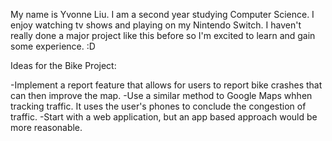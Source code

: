 My name is Yvonne Liu. I am a second year studying Computer Science. I enjoy watching tv shows and playing on my Nintendo Switch. I haven't really done a major project like this before so I'm excited to learn and gain some experience. :D

Ideas for the Bike Project:

-Implement a report feature that allows for users to report bike crashes that can then improve the map.
-Use a similar method to Google Maps whhen tracking traffic. It uses the user's phones to conclude the congestion of traffic.
-Start with a web application, but an app based approach would be more reasonable.

